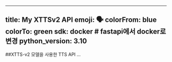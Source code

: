 

---
title: My XTTSv2 API
emoji: 🗣️
colorFrom: blue
colorTo: green
sdk: docker  # fastapi에서 docker로 변경
python_version: 3.10
---

##XTTS-v2 모델을 사용한 TTS API
...
